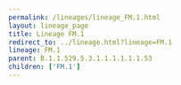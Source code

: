 ```yaml
---
permalink: /lineages/lineage_FM.1.html
layout: lineage_page
title: Lineage FM.1
redirect_to: ../lineage.html?lineage=FM.1
lineage: FM.1
parent: B.1.1.529.5.3.1.1.1.1.1.1.53
children: ['FM.1']
---
```

